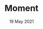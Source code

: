 ---
title: "Moment"
description: ""
date: 19 May 2021
category: App Development
imageUrl: /images/work/moment.png
heroUrl: 
color: "#FFA03F"
technologies: "Native iOS, Realm"
outUrl: "https://apps.apple.com/nz/app/moment-event-countdown/id1533376588?ign-itscg=30200&ign-itsct=apps_box#?platform=iphone"
---
